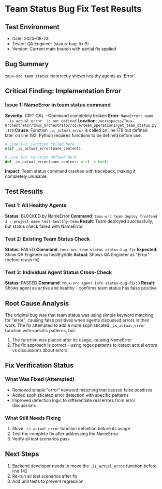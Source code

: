 # Team Status Bug Fix Test Results

## Test Environment
- Date: 2025-08-23
- Tester: QA Engineer (status-bug-fix:3)
- Version: Current main branch with partial fix applied

## Bug Summary
`tmux-orc team status` incorrectly shows healthy agents as 'Error'.

## Critical Finding: Implementation Error

### Issue 1: NameError in team status command
**Severity**: CRITICAL - Command completely broken
**Error**: `NameError: name '_is_actual_error' is not defined`
**Location**: `/workspaces/Tmux-Orchestrator/tmux_orchestrator/core/team_operations/get_team_status.py:179`
**Cause**: Function `_is_actual_error` is called on line 179 but defined later on line 192. Python requires functions to be defined before use.

```python
# Line 179: Function called here
elif _is_actual_error(pane_content):

# Line 192: Function defined here
def _is_actual_error(pane_content: str) -> bool:
```

**Impact**: Team status command crashes with traceback, making it completely unusable.

## Test Results

### Test 1: All Healthy Agents
**Status**: BLOCKED by NameError
**Command**: `tmux-orc team deploy frontend 3 --project-name test-healthy-team`
**Result**: Team deployed successfully, but status check failed with NameError

### Test 2: Existing Team Status Check
**Status**: FAILED
**Command**: `tmux-orc team status status-bug-fix`
**Expected**: Show QA Engineer as healthy/idle
**Actual**: Shows QA Engineer as "Error" (before crash fix)

### Test 3: Individual Agent Status Cross-Check
**Status**: PASSED
**Command**: `tmux-orc agent info status-bug-fix:3`
**Result**: Shows agent as active and healthy - confirms team status has false positive

## Root Cause Analysis

The original bug was that team status was using simple keyword matching for "error", causing false positives when agents discussed errors in their work. The fix attempted to add a more sophisticated `_is_actual_error` function with specific patterns, but:

1. The function was placed after its usage, causing NameError
2. The fix approach is correct - using regex patterns to detect actual errors vs discussions about errors

## Fix Verification Status

### What Was Fixed (Attempted)
- Removed simple "error" keyword matching that caused false positives
- Added sophisticated error detection with specific patterns
- Improved detection logic to differentiate real errors from error discussions

### What Still Needs Fixing
1. Move `_is_actual_error` function definition before its usage
2. Test the complete fix after addressing the NameError
3. Verify all test scenarios pass

## Next Steps
1. Backend developer needs to move the `_is_actual_error` function before line 142
2. Re-run all test scenarios after fix
3. Add unit tests to prevent regression
